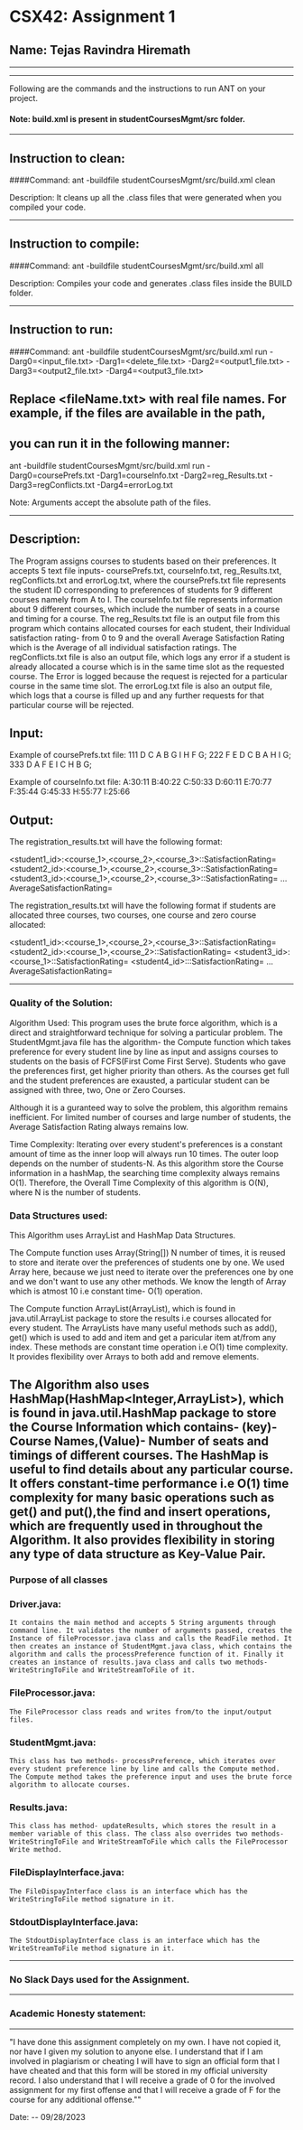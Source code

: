 # CSX42: Assignment 1
## Name: Tejas Ravindra Hiremath

-----------------------------------------------------------------------
-----------------------------------------------------------------------


Following are the commands and the instructions to run ANT on your project.
#### Note: build.xml is present in studentCoursesMgmt/src folder.

-----------------------------------------------------------------------
## Instruction to clean:

####Command: ant -buildfile studentCoursesMgmt/src/build.xml clean

Description: It cleans up all the .class files that were generated when you
compiled your code.

-----------------------------------------------------------------------
## Instruction to compile:

####Command: ant -buildfile studentCoursesMgmt/src/build.xml all

Description: Compiles your code and generates .class files inside the BUILD folder.

-----------------------------------------------------------------------
## Instruction to run:

####Command: ant -buildfile studentCoursesMgmt/src/build.xml run -Darg0=<input_file.txt> -Darg1=<delete_file.txt> -Darg2=<output1_file.txt> -Darg3=<output2_file.txt> -Darg4=<output3_file.txt>


## Replace <fileName.txt> with real file names. For example, if the files are available in the path,
## you can run it in the following manner:

ant -buildfile studentCoursesMgmt/src/build.xml run -Darg0=coursePrefs.txt -Darg1=courseInfo.txt -Darg2=reg_Results.txt -Darg3=regConflicts.txt -Darg4=errorLog.txt


Note: Arguments accept the absolute path of the files.

-----------------------------------------------------------------------
## Description:
The Program assigns courses to students based on their preferences. It accepts 5 text file inputs- coursePrefs.txt, courseInfo.txt, reg_Results.txt, regConflicts.txt and errorLog.txt, where the coursePrefs.txt file represents the student ID corresponding to preferences of students for 9 different courses namely from A to I. The courseInfo.txt file represents information about 9 different courses, which include the number of seats in a course and timing for a course. The reg_Results.txt file is an output file from this program which contains allocated courses for each student, their Individual satisfaction rating- from 0 to 9 and the overall Average Satisfaction Rating which is the Average of all individual satisfaction ratings. The regConflicts.txt file is also an output file, which logs any error if a student is already allocated a course which is in the same time slot as the requested course. The Error is logged because the request is rejected for a particular course in the same time slot. The errorLog.txt file is also an output file, which logs that a course is filled up and any further requests for that particular course will be rejected.

## Input:
Example of coursePrefs.txt file:
111 D C A B G I H F G;
222 F E D C B A H I G;
333 D A F E I C H B G;

Example of courseInfo.txt file:
A:30:11
B:40:22
C:50:33
D:60:11
E:70:77
F:35:44
G:45:33
H:55:77
I:25:66

## Output:
The registration_results.txt will have the following format:

<student1_id>:<course_1>,<course_2>,<course_3>::SatisfactionRating=<value>
<student2_id>:<course_1>,<course_2>,<course_3>::SatisfactionRating=<value>
<student3_id>:<course_1>,<course_2>,<course_3>::SatisfactionRating=<value>
...
AverageSatisfactionRating=<value>


The registration_results.txt will have the following format if students are allocated three courses, two courses, one course and zero course allocated:

<student1_id>:<course_1>,<course_2>,<course_3>::SatisfactionRating=<value>
<student2_id>:<course_1>,<course_2>::SatisfactionRating=<value>
<student3_id>:<course_1>::SatisfactionRating=<value>
<student4_id>:::SatisfactionRating=<value>
...
AverageSatisfactionRating=<value>

-----------------------------------------------------------------------
### Quality of the Solution: 
Algorithm Used: This program uses the brute force algorithm, which is a direct and straightforward technique for solving a particular problem. The StudentMgmt.java file has the algorithm- the Compute function which takes preference for every student line by line as input and assigns courses to students on the basis of FCFS(First Come First Serve). Students who gave the preferences first, get higher priority than others. As the courses get full and the student preferences are exausted, a particular student can be assigned with three, two, One or Zero Courses.

Although it is a guranteed way to solve the problem, this algorithm remains inefficient. For limited number of courses and large number of students, the Average Satisfaction Rating always remains low. 

Time Complexity: Iterating over every student's preferences is a constant amount of time as the inner loop will always run 10 times. The outer loop depends on the number of students-N. As this algorithm store the Course information in a hashMap, the searching time complexity always remains O(1). Therefore, the Overall Time Complexity of this algorithm is O(N), where N is the number of students.

### Data Structures used: 

This Algorithm uses ArrayList and HashMap Data Structures. 

The Compute function uses Array(String[]) N number of times, it is reused to store and iterate over the preferences of students one by one. We used Array here, because we just need to iterate over the preferences one by one and we don't want to use any other methods. We know the length of Array which is atmost 10 i.e constant time- O(1) operation.

The Compute function ArrayList(ArrayList<String>), which is found in java.util.ArrayList package to store the results i.e courses allocated for every student. The ArrayLists have many useful methods such as add(), get() which is used to add and item and get a paricular item at/from any index. These methods are constant time operation i.e O(1) time complexity. It provides flexibility over Arrays to both add and remove elements.

The Algorithm also uses HashMap(HashMap<Integer,ArrayList<String>>), which is found in java.util.HashMap package to store the Course Information which contains- (key)-Course Names,(Value)- Number of seats and timings of different courses. The HashMap is useful to find details about any particular course. It offers constant-time performance i.e O(1) time complexity for many basic operations such as get() and put(),the find and insert operations, which are frequently used in throughout the Algorithm. It also provides flexibility in storing any type of data structure as Key-Value Pair. 
-----------------------------------------------------------------------

### Purpose of all classes

### Driver.java:
    It contains the main method and accepts 5 String arguments through command line. It validates the number of arguments passed, creates the Instance of fileProcessor.java class and calls the ReadFile method. It then creates an instance of StudentMgmt.java class, which contains the algorithm and calls the processPreference function of it. Finally it creates an instance of results.java class and calls two methods- WriteStringToFile and WriteStreamToFile of it.

### FileProcessor.java:
    The FileProcessor class reads and writes from/to the input/output files.

### StudentMgmt.java:
    This class has two methods- processPreference, which iterates over every student preference line by line and calls the Compute method. The Compute method takes the preference input and uses the brute force algorithm to allocate courses.

### Results.java:
    This class has method- updateResults, which stores the result in a member variable of this class. The class also overrides two methods- WriteStringToFile and WriteStreamToFile which calls the FileProcessor Write method.

### FileDisplayInterface.java:
    The FileDispayInterface class is an interface which has the WriteStringToFile method signature in it.

### StdoutDisplayInterface.java:
    The StdoutDisplayInterface class is an interface which has the WriteStreamToFile method signature in it.

-----------------------------------------------------------------------
### No Slack Days used for the Assignment.
-----------------------------------------------------------------------
### Academic Honesty statement:
-----------------------------------------------------------------------

"I have done this assignment completely on my own. I have not copied
it, nor have I given my solution to anyone else. I understand that if
I am involved in plagiarism or cheating I will have to sign an
official form that I have cheated and that this form will be stored in
my official university record. I also understand that I will receive a
grade of 0 for the involved assignment for my first offense and that I
will receive a grade of F for the course for any additional
offense.""

Date: -- 09/28/2023


